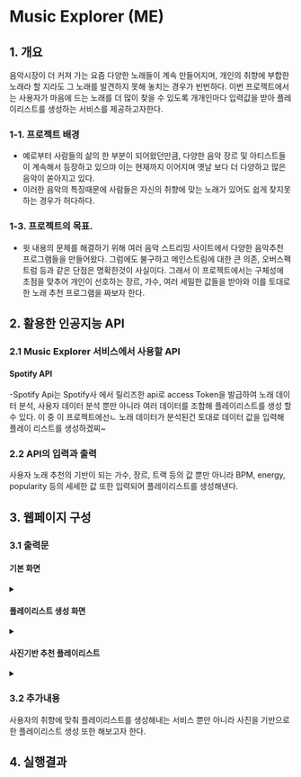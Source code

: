 # Music Explorer (ME)

## 1. 개요
 음악시장이 더 커져 가는 요즘 다양한 노래들이 계속 만들어지며, 개인의 취향에 부합한 노래라 할 지라도 그 노래를 발견하지 못해 놓치는 경우가 빈번하다.
이번 프로젝트에서는 사용자가 마음에 드는 노래를 더 많이 찾을 수 있도록 개개인마다 입력값을 받아 플레이리스트를 생성하는 서비스를 제공하고자한다.

### 1-1. 프로젝트 배경

- 예로부터 사람들의 삶의 한 부분이 되어왔던만큼, 다양한 음악 장르 및 아티스트들이 계속해서 등장하고 있으먀 이는 현재까지 이어지며 옛날 보다 더 다양하고 많은 음악이 쏟아지고 있다.
- 이러한 음악의 특징때문에 사람들은 자신의 취향에 맞는 노래가 있어도 쉽게 찾지못하는 경우가 허다하다.

### 1-3. 프로젝트의 목표.
- 윗 내용의 문제를 해결하기 위해 여러 음악 스트리밍 사이트에서 다양한 음악추천 프로그램들을 만들어왔다. 그럼에도 불구하고 메인스트림에 대한 큰 의존, 오버스펙트럼 등과 같은 단점은 명확한것이 사실이다.
그래서 이 프로젝트에서는 구체성에 초점을 맞추어 개인이 선호하는 장르, 가수, 여러 세밀한 값들을 받아와 이를 토대로 한 노래 추천 프로그램을 짜보자 한다.

## 2. 활용한 인공지능 API

### 2.1 Music Explorer 서비스에서 사용할 API

#### Spotify API
-Spotify Api는 Spotify사 에서 릴리즈한 api로  access Token을 발급하여 노래 데이터 분석, 사용자 데이터 분석 뿐만 아니라 여러 데이터를 조합해 플레이리스트를 생성 할 수 있다.
이 중 이 프로젝트에선ㄴ 노래 데이터가 분석된건 토대로 데이터 값을 입력해 플레이 리스트를 생성하겠찌~

### 2.2 API의 입력과 출력 
사용자 노래 추천의 기반이 되는 가수, 장르, 트랙 등의 값 뿐만 아니라 BPM, energy, popularity 등의 세세한 값 또한 입력되어 플레이리스트를 생성해낸다.

## 3. 웹페이지 구성
### 3.1 출력문

 #### 기본 화면
 
 <details><summary>
</summary>

  
![onealog](https://github.com/jangchangjun/ai_api_project/blob/main/sp1.png)   

</details>

#### 플레이리스트 생성 화면

 <details><summary>
</summary>

![onealog](https://github.com/jangchangjun/ai_api_project/blob/main/sp2.png)   

</details>

#### 사진기반 추천 플레이리스트

 <details><summary>
</summary>

![onealog](https://github.com/jangchangjun/ai_api_project/blob/main/sp3.png)   

</details>

### 3.2 추가내용
사용자의 취향에 맞춰 플레이리스트를 생성해내는 서비스 뿐만 아니라 사진을 기반으로한 플레이리스트 생성 또한 해보고자 한다.




## 4. 실행결과


